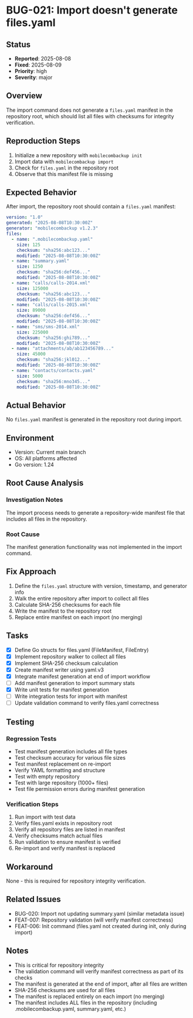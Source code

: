 # BUG-021: Import doesn't generate files.yaml

## Status
- **Reported**: 2025-08-08
- **Fixed**: 2025-08-09
- **Priority**: high
- **Severity**: major

## Overview
The import command does not generate a `files.yaml` manifest in the repository root, which should list all files with checksums for integrity verification.

## Reproduction Steps
1. Initialize a new repository with `mobilecombackup init`
2. Import data with `mobilecombackup import`
3. Check for `files.yaml` in the repository root
4. Observe that this manifest file is missing

## Expected Behavior
After import, the repository root should contain a `files.yaml` manifest:

```yaml
version: "1.0"
generated: "2025-08-08T10:30:00Z"
generator: "mobilecombackup v1.2.3"
files:
  - name: ".mobilecombackup.yaml"
    size: 125
    checksum: "sha256:abc123..."
    modified: "2025-08-08T10:30:00Z"
  - name: "summary.yaml"
    size: 1250
    checksum: "sha256:def456..."
    modified: "2025-08-08T10:30:00Z"
  - name: "calls/calls-2014.xml"
    size: 125000
    checksum: "sha256:abc123..."
    modified: "2025-08-08T10:30:00Z"
  - name: "calls/calls-2015.xml"
    size: 89000
    checksum: "sha256:def456..."
    modified: "2025-08-08T10:30:00Z"
  - name: "sms/sms-2014.xml"
    size: 225000
    checksum: "sha256:ghi789..."
    modified: "2025-08-08T10:30:00Z"
  - name: "attachments/ab/ab123456789..."
    size: 45000
    checksum: "sha256:jkl012..."
    modified: "2025-08-08T10:30:00Z"
  - name: "contacts/contacts.yaml"
    size: 5000
    checksum: "sha256:mno345..."
    modified: "2025-08-08T10:30:00Z"
```

## Actual Behavior
No `files.yaml` manifest is generated in the repository root during import.

## Environment
- Version: Current main branch
- OS: All platforms affected
- Go version: 1.24

## Root Cause Analysis
### Investigation Notes
The import process needs to generate a repository-wide manifest file that includes all files in the repository.

### Root Cause
The manifest generation functionality was not implemented in the import command.

## Fix Approach
1. Define the `files.yaml` structure with version, timestamp, and generator info
2. Walk the entire repository after import to collect all files
3. Calculate SHA-256 checksums for each file
4. Write the manifest to the repository root
5. Replace entire manifest on each import (no merging)

## Tasks
- [x] Define Go structs for files.yaml (FileManifest, FileEntry)
- [x] Implement repository walker to collect all files
- [x] Implement SHA-256 checksum calculation
- [x] Create manifest writer using yaml.v3
- [x] Integrate manifest generation at end of import workflow
- [ ] Add manifest generation to import summary stats
- [x] Write unit tests for manifest generation
- [ ] Write integration tests for import with manifest
- [ ] Update validation command to verify files.yaml correctness

## Testing
### Regression Tests
- Test manifest generation includes all file types
- Test checksum accuracy for various file sizes
- Test manifest replacement on re-import
- Verify YAML formatting and structure
- Test with empty repository
- Test with large repository (1000+ files)
- Test file permission errors during manifest generation

### Verification Steps
1. Run import with test data
2. Verify files.yaml exists in repository root
3. Verify all repository files are listed in manifest
4. Verify checksums match actual files
5. Run validation to ensure manifest is verified
6. Re-import and verify manifest is replaced

## Workaround
None - this is required for repository integrity verification.

## Related Issues
- BUG-020: Import not updating summary.yaml (similar metadata issue)
- FEAT-007: Repository validation (will verify manifest correctness)
- FEAT-006: Init command (files.yaml not created during init, only during import)

## Notes
- This is critical for repository integrity
- The validation command will verify manifest correctness as part of its checks
- The manifest is generated at the end of import, after all files are written
- SHA-256 checksums are used for all files
- The manifest is replaced entirely on each import (no merging)
- The manifest includes ALL files in the repository (including .mobilecombackup.yaml, summary.yaml, etc.)